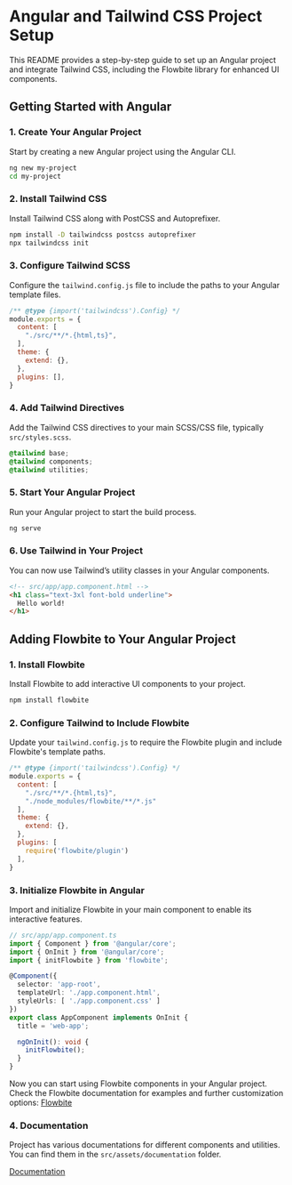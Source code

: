 # Angular and Tailwind CSS Project Setup

This README provides a step-by-step guide to set up an Angular project and integrate Tailwind CSS, including the Flowbite library for enhanced UI components.

## Getting Started with Angular

### 1. Create Your Angular Project

Start by creating a new Angular project using the Angular CLI.

```bash
ng new my-project
cd my-project
```

### 2. Install Tailwind CSS

Install Tailwind CSS along with PostCSS and Autoprefixer.

```bash
npm install -D tailwindcss postcss autoprefixer
npx tailwindcss init
```

### 3. Configure Tailwind SCSS

Configure the `tailwind.config.js` file to include the paths to your Angular template files.

```javascript
/** @type {import('tailwindcss').Config} */
module.exports = {
  content: [
    "./src/**/*.{html,ts}",
  ],
  theme: {
    extend: {},
  },
  plugins: [],
}
```

### 4. Add Tailwind Directives

Add the Tailwind CSS directives to your main SCSS/CSS file, typically `src/styles.scss`.

```css
@tailwind base;
@tailwind components;
@tailwind utilities;
```

### 5. Start Your Angular Project

Run your Angular project to start the build process.

```bash
ng serve
```

### 6. Use Tailwind in Your Project

You can now use Tailwind’s utility classes in your Angular components.

```html
<!-- src/app/app.component.html -->
<h1 class="text-3xl font-bold underline">
  Hello world!
</h1>
```

## Adding Flowbite to Your Angular Project

### 1. Install Flowbite

Install Flowbite to add interactive UI components to your project.

```bash
npm install flowbite
```

### 2. Configure Tailwind to Include Flowbite

Update your `tailwind.config.js` to require the Flowbite plugin and include Flowbite's template paths.

```javascript
/** @type {import('tailwindcss').Config} */
module.exports = {
  content: [
    "./src/**/*.{html,ts}",
    "./node_modules/flowbite/**/*.js"
  ],
  theme: {
    extend: {},
  },
  plugins: [
    require('flowbite/plugin')
  ],
}
```

### 3. Initialize Flowbite in Angular

Import and initialize Flowbite in your main component to enable its interactive features.

```typescript
// src/app/app.component.ts
import { Component } from '@angular/core';
import { OnInit } from '@angular/core';
import { initFlowbite } from 'flowbite';

@Component({
  selector: 'app-root',
  templateUrl: './app.component.html',
  styleUrls: [ './app.component.css' ]
})
export class AppComponent implements OnInit {
  title = 'web-app';

  ngOnInit(): void {
    initFlowbite();
  }
}
```

Now you can start using Flowbite components in your Angular project. Check the Flowbite documentation for examples and further customization options:
[Flowbite](https://flowbite.com/)

### 4. Documentation

Project has various documentations for different components and utilities. You can find them in the `src/assets/documentation` folder.

[Documentation](https://github.com/danilojezernik/danilojezernik-portfolio-angular/tree/master/src/assets/documentation)
